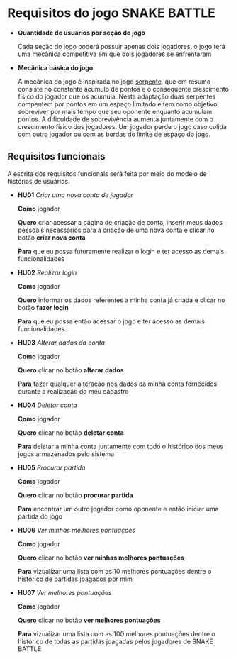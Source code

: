 # Requisitos do jogo SNAKE BATTLE

- **Quantidade de usuários por seção de jogo**

  Cada seção do jogo poderá possuir apenas dois jogadores, o jogo terá uma mecânica competitiva em que dois jogadores se enfrentaram

- **Mecânica básica do jogo**

  A mecânica do jogo é inspirada no jogo [serpente](<https://pt.wikipedia.org/wiki/Serpente_(jogo_eletr%C3%B4nico)>), que em resumo consiste no constante acumulo de pontos e o consequente crescimento físico do jogador que os acumula. Nesta adaptação duas serpentes compentem por pontos em um espaço limitado e tem como objetivo sobreviver por mais tempo que seu oponente enquanto acumulam pontos. A dificuldade de sobrevivência aumenta juntamente com o crescimento físico dos jogadores. Um jogador perde o jogo caso colida com outro jogador ou com as bordas do limite de espaço do jogo.

## Requisitos funcionais

A escrita dos requisitos funcionais será feita por meio do modelo de histórias de usuários.

- **HU01** _Criar uma nova conta de jogador_

  **Como** jogador

  **Quero** criar acessar a página de criação de conta, inserir meus dados pessoais necessários para a criação de uma nova conta e clicar no botão **criar nova conta**

  **Para** que eu possa futuramente realizar o login e ter acesso as demais funcionalidades

- **HU02** _Realizar login_

  **Como** jogador

  **Quero** informar os dados referentes a minha conta já criada e clicar no botão **fazer login**

  **Para** que eu possa então acessar o jogo e ter acesso as demais funcionalidades

- **HU03** _Alterar dados da conta_

  **Como** jogador

  **Quero** clicar no botão **alterar dados**

  **Para** fazer qualquer alteração nos dados da minha conta fornecidos durante a realização do meu cadastro

- **HU04** _Deletar conta_

  **Como** jogador

  **Quero** clicar no botão **deletar conta**

  **Para** deletar a minha conta juntamente com todo o histórico dos meus jogos armazenados pelo sistema

- **HU05** _Procurar partida_

  **Como** jogador

  **Quero** clicar no botão **procurar partida**

  **Para** encontrar um outro jogador como oponente e então iniciar uma partida do jogo

- **HU06** _Ver minhas melhores pontuações_

  **Como** jogador

  **Quero** clicar no botão **ver minhas melhores pontuações**

  **Para** vizualizar uma lista com as 10 melhores pontuações dentre o histórico de partidas joagados por mim

- **HU07** _Ver melhores pontuações_

  **Como** jogador

  **Quero** clicar no botão **ver melhores pontuações**

  **Para** vizualizar uma lista com as 100 melhores pontuações dentre o histórico de todas as partidas joagadas pelos jogadores de SNAKE BATTLE
